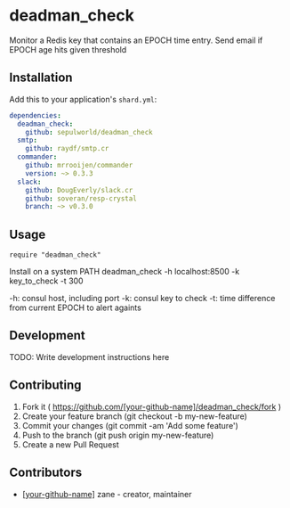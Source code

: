 # deadman_check

Monitor a Redis key that contains an EPOCH time entry. Send email if EPOCH age hits given threshold

## Installation

Add this to your application's `shard.yml`:

```yaml
dependencies:
  deadman_check:
    github: sepulworld/deadman_check
  smtp:
    github: raydf/smtp.cr
  commander:
    github: mrrooijen/commander
    version: ~> 0.3.3
  slack:
    github: DougEverly/slack.cr
    github: soveran/resp-crystal
    branch: ~> v0.3.0
```

## Usage

```crystal
require "deadman_check"
```

Install on a system PATH
deadman_check -h localhost:8500 -k key_to_check -t 300 

-h: consul host, including port
-k: consul key to check
-t: time difference from current EPOCH to alert againts

## Development

TODO: Write development instructions here

## Contributing

1. Fork it ( https://github.com/[your-github-name]/deadman_check/fork )
2. Create your feature branch (git checkout -b my-new-feature)
3. Commit your changes (git commit -am 'Add some feature')
4. Push to the branch (git push origin my-new-feature)
5. Create a new Pull Request

## Contributors

- [[your-github-name]](https://github.com/[your-github-name]) zane - creator, maintainer
